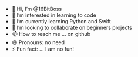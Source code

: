 - 👋 Hi, I’m @16BitBoss
- 👀 I’m interested in learning to code
- 🌱 I’m currently learning Python and Swift
- 💞️ I’m looking to collaborate on beginners projects
- 📫 How to reach me ... on github
- 😄 Pronouns: no need
- ⚡ Fun fact: ... I am no fun!

<!---
16BitBoss/16BitBoss is a ✨ special ✨ repository because its `README.md` (this file) appears on your GitHub profile.
You can click the Preview link to take a look at your changes.
--->
